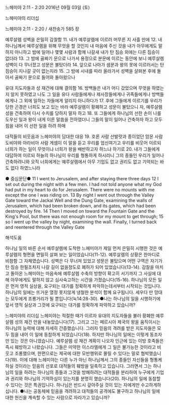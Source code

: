 느헤미야 2:11 - 2:20 
2016년 09월 03일 (토)

느헤미야의 리더십



느헤미야 2:11 - 2:20 / 새찬송가 585 장


예루살렘 성벽을 은밀히 감찰함
11. 내가 예루살렘에 이르러 머무른 지 사흘 만에 
12. 내 하나님께서 예루살렘을 위해 무엇을 할 것인지 내 마음에 주신 것을 내가 아무에게도 말하지 아니하고 밤에 일어나 몇몇 사람과 함께 나갈새 내가 탄 짐승 외에는 다른 짐승이 없더라 
13. 그 밤에 골짜기 문으로 나가서 용정으로 분문에 이르는 동안에 보니 예루살렘 성벽이 다 무너졌고 성문은 불탔더라 
14. 앞으로 나아가 샘문과 왕의 못에 이르러서는 탄 짐승이 지나갈 곳이 없는지라 
15. 그 밤에 시내를 따라 올라가서 성벽을 살펴본 후에 돌아서 골짜기 문으로 들어와 돌아왔으나 

유대 지도자들과 성 재건에 대해 결의함
16. 방백들은 내가 어디 갔었으며 무엇을 하였는지 알지 못하였고 나도 그 일을 유다 사람들에게나 제사장들에게나 귀족들에게나 방백들에게나 그 외에 일하는 자들에게 알리지 아니하다가 
17. 후에 그들에게 이르기를 우리가 당한 곤경은 너희도 보고 있는 바라 예루살렘이 황폐하고 성문이 불탔으니 자, 예루살렘 성을 건축하여 다시 수치를 당하지 말자 하고 
18. 또 그들에게 하나님의 선한 손이 나를 도우신 일과 왕이 내게 이른 말씀을 전하였더니 그들의 말이 일어나 건축하자 하고 모두 힘을 내어 이 선한 일을 하려 하매 

대적들의 비웃음과 느헤미야의 담대한 대응
19. 호론 사람 산발랏과 종이었던 암몬 사람 도비야와 아라비아 사람 게셈이 이 말을 듣고 우리를 업신여기고 우리를 비웃어 이르되 너희가 하는 일이 무엇이냐 너희가 왕을 배반하고자 하느냐 하기로 
20. 내가 그들에게 대답하여 이르되 하늘의 하나님이 우리를 형통하게 하시리니 그의 종들인 우리가 일어나 건축하려니와 오직 너희에게는 예루살렘에서 아무 기업도 없고 권리도 없고 기억되는 바도 없다 하였느니라 

● 중심문단● 11 I went to Jerusalem, and after staying there three days 12 I set out during the night with a few men. I had not told anyone what my God had put in my heart to do for Jerusalem. There were no mounts with me except the one I was riding on. 13 By night I went out through the Valley Gate toward the Jackal Well and the Dung Gate, examining the walls of Jerusalem, which had been broken down, and its gates, which had been destroyed by fire. 14 Then I moved on toward the Fountain Gate and the King's Pool, but there was not enough room for my mount to get through; 15 so I went up the valley by night, examining the wall. Finally, I turned back and reentered through the Valley Gate

해석도움





하나님 일의 바른 순서
예루살렘에 도착한 느헤미야가 제일 먼저 은밀히 시행한 것은 예루살렘의 형편을 면밀히 살펴 보는 일이었습니다(11-12). 예루살렘의 상황은 한마디로 비참함 그 자체였습니다. 성벽은 다 무너져 있었고 성문은 불탔으며 어떤 구역은 자기가 탄 짐승 한필조차지 나갈 길이 없을정도로 폐허가 되어 있었습니다(13-14). 감찰을 마치고 돌아온 느헤미야는 마음속에 예루살렘 수축의 방향이 확고히 서기까지 그 사실에 대해 아무에게도 말하지 않고 심사숙고하는 시간을 가졌습니다(15-16). 하나님의 모든 일은 먼저 영적 실상을, 요구되는 대가를 정확하게 파악하는데서부터 시작되는 것입니다. 하나님의 일에는 뜨거운 열정 못지않게 냉철한 분석이 함께 요구됩니다. 세우다 만 망대는 모두에게 조롱거리가 될 뿐입니다(눅14:28-30).
●나는 하나님의 일을 시행하기에 앞서 영적 실상과 그것에 요구되는 대가를 정확하게 파악하고 있습니까?

느헤미야의 리더십
느헤미야는 적절한 때가 이르자 유대의 지도자들을 불러 황폐한 예루살렘 성의 재건 안을 내놓았습니다(17). 그리고 그는 페르시아 제국의 왕을 움직이시는 하나님의 능력에 대해 자세히 간증했습니다. 그러자 믿음의 격려를 받은 지도자들은 모두 힘을 내어 이 일에 동참하게 되었습니다(18). 하지만 하나님의 일에는 이렇게 동조자만 있는 것은 아니었습니다. 예루살렘 성 재건 계획이 나오자 인근에 있는 이방 호족들은 즉시 훼방하고 나왔습니다. 그들은 미약한 이스라엘에게 그 일은 불가능한 것이라고 비웃고 조롱했으며, 한편으로는 제국에 대한 모반행위로 몰릴 수 있다는 말로 협박했습니다(19). 이에 대해 느헤미야는 다른 누가 아닌 하나님께서 그의 종들인 자신들을 형통케 하실 것이라는 믿음의 선포로 대적들의 훼방을 일축하고 있습니다. 그러면서 그는 하나님의 일을 하려는 하나님의 종들과 그것을 방해하려는 대적들을 분리하여 누구에게 기업과 권리와 하나님의 기억하심이 있는지를 분명히 했습니다(20). 하나님의 일에 동참할 수 있다는 것은 특권입니다. 하나님은 반드시 갚아주실 것이 있는 자에게만 수고하게하십니다. 
●나는 공동체에 믿음을 격려하고 대적들의 공격에도 불구하고 하나님의 일에 대한 헌신을 계속할 수 있는 사람으로 자라가고 있습니까?